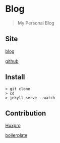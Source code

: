 # Blog

> My Personal Blog

## Site

[blog](https://b.kyuchan.cn)

[github](https://github.com/kyuch4n)

## Install

``` Shell
> git clone
> cd
> jekyll serve --watch
```

## Contribution

[Huxpro](https://github.com/Huxpro)

[boilerplate](https://github.com/huxpro/huxpro.github.io/)